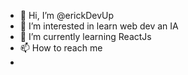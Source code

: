 - 👋 Hi, I’m @erickDevUp
- 👀 I’m interested in learn web dev an IA
- 🌱 I’m currently learning ReactJs
- 📫 How to reach me 
- 

<!---
erickDevUp/erickDevUp is a ✨ special ✨ repository because its `README.md` (this file) appears on your GitHub profile.
You can click the Preview link to take a look at your changes.
--->
